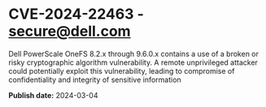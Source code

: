 # CVE-2024-22463 - secure@dell.com

Dell PowerScale OneFS 8.2.x through 9.6.0.x contains a use of a broken or risky cryptographic algorithm vulnerability. A remote unprivileged attacker could potentially exploit this vulnerability, leading to compromise of confidentiality and integrity of sensitive information

**Publish date:** 2024-03-04
